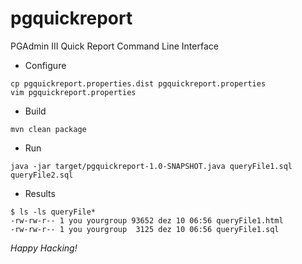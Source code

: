 # pgquickreport
PGAdmin III Quick Report Command Line Interface

* Configure
```
cp pgquickreport.properties.dist pgquickreport.properties
vim pgquickreport.properties
```

* Build
```
mvn clean package
```

* Run
```
java -jar target/pgquickreport-1.0-SNAPSHOT.java queryFile1.sql queryFile2.sql
```

* Results
```
$ ls -ls queryFile*
-rw-rw-r-- 1 you yourgroup 93652 dez 10 06:56 queryFile1.html
-rw-rw-r-- 1 you yourgroup  3125 dez 10 06:56 queryFile1.sql
```

_Happy Hacking!_
